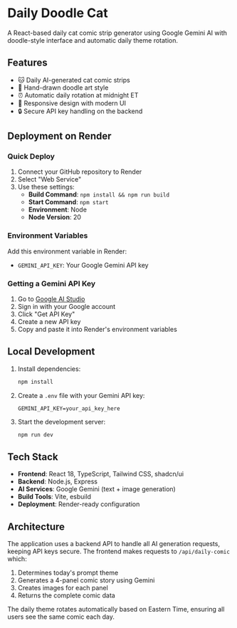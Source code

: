 # Daily Doodle Cat

A React-based daily cat comic strip generator using Google Gemini AI with doodle-style interface and automatic daily theme rotation.

## Features

- 🐱 Daily AI-generated cat comic strips
- 🎨 Hand-drawn doodle art style
- ⏰ Automatic daily rotation at midnight ET
- 📱 Responsive design with modern UI
- 🔒 Secure API key handling on the backend

## Deployment on Render

### Quick Deploy
1. Connect your GitHub repository to Render
2. Select "Web Service" 
3. Use these settings:
   - **Build Command**: `npm install && npm run build`
   - **Start Command**: `npm start`
   - **Environment**: Node
   - **Node Version**: 20

### Environment Variables
Add this environment variable in Render:
- `GEMINI_API_KEY`: Your Google Gemini API key

### Getting a Gemini API Key
1. Go to [Google AI Studio](https://aistudio.google.com/)
2. Sign in with your Google account
3. Click "Get API Key"
4. Create a new API key
5. Copy and paste it into Render's environment variables

## Local Development

1. Install dependencies:
   ```bash
   npm install
   ```

2. Create a `.env` file with your Gemini API key:
   ```
   GEMINI_API_KEY=your_api_key_here
   ```

3. Start the development server:
   ```bash
   npm run dev
   ```

## Tech Stack

- **Frontend**: React 18, TypeScript, Tailwind CSS, shadcn/ui
- **Backend**: Node.js, Express
- **AI Services**: Google Gemini (text + image generation)
- **Build Tools**: Vite, esbuild
- **Deployment**: Render-ready configuration

## Architecture

The application uses a backend API to handle all AI generation requests, keeping API keys secure. The frontend makes requests to `/api/daily-comic` which:

1. Determines today's prompt theme
2. Generates a 4-panel comic story using Gemini
3. Creates images for each panel
4. Returns the complete comic data

The daily theme rotates automatically based on Eastern Time, ensuring all users see the same comic each day.